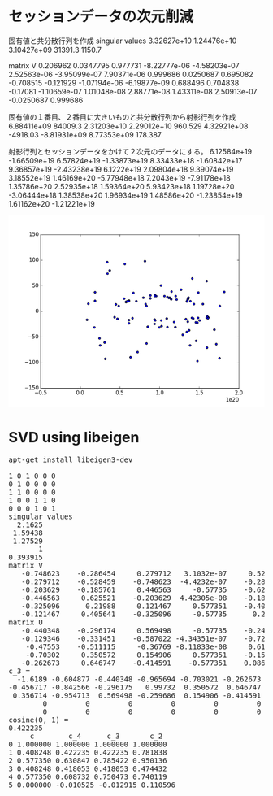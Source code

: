 # セッションデータの次元削減

固有値と共分散行列を作成
singular values
3.32627e+10
1.24476e+10
3.10427e+09
    31391.3
     1150.7

matrix V
    0.206962    0.0347795     0.977731 -8.22777e-06 -4.58203e-07
 2.52563e-06 -3.95099e-07  7.90371e-06     0.999686    0.0250687
    0.695082    -0.708515    -0.121929 -1.07194e-06 -6.19877e-09
    0.688496     0.704838     -0.17081 -1.10659e-07  1.01048e-08
 2.88771e-08  1.43311e-08  2.50913e-07   -0.0250687     0.999686
 
固有値の１番目、２番目に大きいものと共分散行列から射影行列を作成
 6.88411e+09      84009.3  2.31203e+10  2.29012e+10      960.529
 4.32921e+08     -4918.03 -8.81931e+09  8.77353e+09      178.387

射影行列とセッションデータをかけて２次元のデータにする。
 6.12584e+19 -1.66509e+19
 6.57824e+19 -1.33873e+19
 8.33433e+18 -1.60842e+17
 9.36857e+19 -2.43238e+19
  6.1222e+19  2.09804e+18
 9.39074e+19  3.18552e+19
 1.46169e+20 -5.77948e+18
  7.2043e+19 -7.91178e+18
 1.35786e+20  2.52935e+18
 1.59364e+20  5.93423e+18
 1.19728e+20 -3.06444e+18
 1.38538e+20  1.96934e+19
 1.48586e+20 -1.23854e+19
 1.61162e+20 -1.21221e+19

<img src="PCA.png">

# SVD using libeigen

<pre>
apt-get install libeigen3-dev

1 0 1 0 0 0
0 1 0 0 0 0
1 1 0 0 0 0
1 0 0 1 1 0
0 0 0 1 0 1
singular values
  2.1625
 1.59438
 1.27529
       1
0.393915
matrix V
   -0.748623    -0.286454     0.279712   3.1032e-07     0.528459 -7.05131e-08
   -0.279712    -0.528459    -0.748623  -4.4232e-07    -0.286454  5.28871e-08
   -0.203629    -0.185761     0.446563     -0.57735    -0.625521  2.98023e-08
   -0.446563     0.625521    -0.203629  4.42305e-08    -0.185761     -0.57735
   -0.325096      0.21988     0.121467     0.577351    -0.405641      0.57735
   -0.121467     0.405641    -0.325096     -0.57735      0.21988      0.57735
matrix U
   -0.440348    -0.296174     0.569498     -0.57735    -0.246402
   -0.129346    -0.331451    -0.587022 -4.34351e-07    -0.727197
    -0.47553    -0.511115     -0.36769 -8.11833e-08     0.614359
    -0.70302     0.350572     0.154906     0.577351    -0.159788
   -0.262673     0.646747    -0.414591    -0.577351    0.0866141
c_3 = 
  -1.6189 -0.604877 -0.440348 -0.965694 -0.703021 -0.262673
-0.456717 -0.842566 -0.296175   0.99732  0.350572  0.646747
 0.356714 -0.954713  0.569498 -0.259686  0.154906 -0.414591
        0         0         0         0         0         0
        0         0         0         0         0         0
cosine(0, 1) = 
0.422235
     c        c_4      c_3       c_2 
0 1.000000 1.000000 1.000000 1.000000
1 0.408248 0.422235 0.422235 0.781838
2 0.577350 0.630847 0.785422 0.950136
3 0.408248 0.418053 0.418053 0.474432
4 0.577350 0.608732 0.750473 0.740119
5 0.000000 -0.010525 -0.012915 0.110596

</pre>

